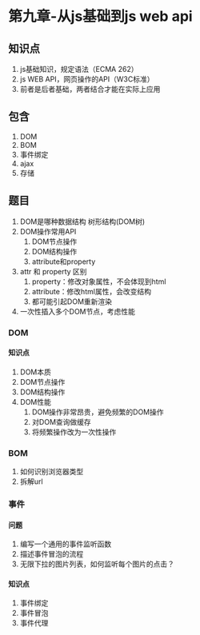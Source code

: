 # 第九章-从js基础到js web api
## 知识点
1. js基础知识，规定语法（ECMA 262）
2. js WEB API，网页操作的API（W3C标准）
3. 前者是后者基础，两者结合才能在实际上应用

## 包含
1. DOM
2. BOM
3. 事件绑定
4. ajax
5. 存储

## 题目
1. DOM是哪种数据结构
树形结构(DOM树)
2. DOM操作常用API
    1. DOM节点操作
    2. DOM结构操作
    3. attribute和property
3. attr 和 property 区别
    1. property：修改对象属性，不会体现到html
    2. attribute：修改html属性，会改变结构
    3. 都可能引起DOM重新渲染
4. 一次性插入多个DOM节点，考虑性能

### DOM
#### 知识点
1. DOM本质
2. DOM节点操作
3. DOM结构操作
4. DOM性能
    1. DOM操作非常昂贵，避免频繁的DOM操作
    2. 对DOM查询做缓存
    3. 将频繁操作改为一次性操作

### BOM
1. 如何识别浏览器类型
2. 拆解url


### 事件
#### 问题
1. 编写一个通用的事件监听函数
2. 描述事件冒泡的流程
3. 无限下拉的图片列表，如何监听每个图片的点击？
#### 知识点
1. 事件绑定
2. 事件冒泡
3. 事件代理